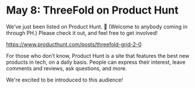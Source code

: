 # May 8: ThreeFold on Product Hunt

We’ve just been listed on Product Hunt. 🚀 (Welcome to anybody coming in through PH.) Please check it out, and feel free to get involved!

https://www.producthunt.com/posts/threefold-grid-2-0

For those who don’t know, Product Hunt is a site that features the best new products in tech, on a daily basis. People can express their interest, leave comments and reviews, ask questions, and more.

We're excited to be introduced to this audience!